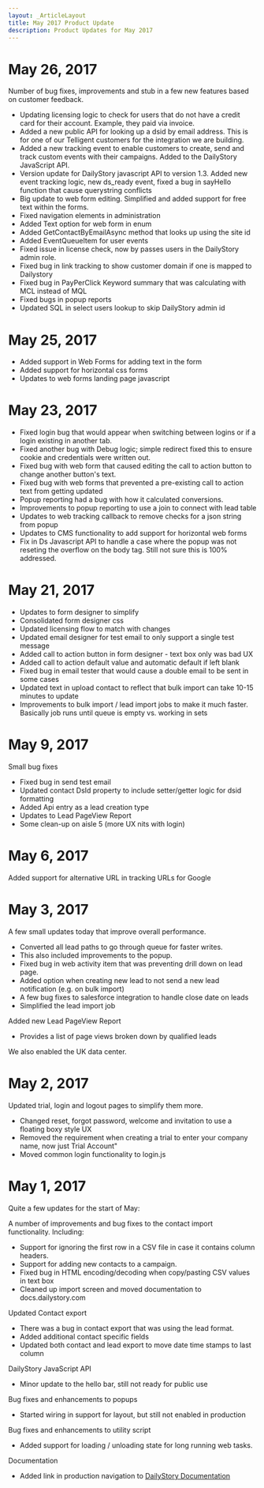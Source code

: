 ```yaml
---
layout: _ArticleLayout
title: May 2017 Product Update
description: Product Updates for May 2017
---
```

# May 26, 2017

Number of bug fixes, improvements and stub in a few new features based on customer feedback.

* Updating licensing logic to check for users that do not have a credit card for their account. Example, they paid via invoice.
* Added a new public API for looking up a dsid by email address. This is for one of our Telligent customers for the integration we are building.
* Added a new tracking event to enable customers to create, send and track custom events with their campaigns. Added to the DailyStory JavaScript API.
* Version update for DailyStory javascript API to version 1.3. Added new event tracking logic, new ds_ready event, fixed a bug in sayHello function that cause querystring conflicts
* Big update to web form editing. Simplified and added support for free text within the forms.
* Fixed navigation elements in administration
* Added Text option for web form in enum
* Added GetContactByEmailAsync method that looks up using the site id
* Added EventQueueItem for user events
* Fixed issue in license check, now by passes users in the DailyStory admin role.
* Fixed bug in link tracking to show customer domain if one is mapped to Dailystory
* Fixed bug in PayPerClick Keyword summary that was calculating with MCL instead of MQL
* Fixed bugs in popup reports
* Updated SQL in select users lookup to skip DailyStory admin id


# May 25, 2017

* Added support in Web Forms for adding text in the form
* Added support for horizontal css forms
* Updates to web forms landing page javascript

# May 23, 2017

* Fixed login bug that would appear when switching between logins or if a login existing in another tab.
* Fixed another bug with Debug logic; simple redirect fixed this to ensure cookie and credentials were written out.
* Fixed bug with web form that caused editing the call to action button to change another button's text.
* Fixed bug with web forms that prevented a pre-existing call to action text from getting updated
* Popup reporting had a bug with how it calculated conversions.
* Improvements to popup reporting to use a join to connect with lead table
* Updates to web tracking callback to remove checks for a json string from popup
* Updates to CMS functionality to add support for horizontal web forms
* Fix in Ds Javascript API to handle a case where the popup was not reseting the overflow on the body tag. Still not sure this is 100% addressed.

# May 21, 2017

* Updates to form designer to simplify
* Consolidated form designer css
* Updated licensing flow to match with changes
* Updated email designer for test email to only support a single test message
* Added call to action button in form designer - text box only was bad UX
* Added call to action default value and automatic default if left blank
* Fixed bug in email tester that would cause a double email to be sent in some cases
* Updated text in upload contact to reflect that bulk import can take 10-15 minutes to update
* Improvements to bulk import / lead import jobs to make it much faster. Basically job runs until queue is empty vs. working in sets

# May 9, 2017

Small bug fixes

* Fixed bug in send test email
* Updated contact DsId property to include setter/getter logic for dsid formatting
* Added Api entry as a lead creation type
* Updates to Lead PageView Report
* Some clean-up on aisle 5 (more UX nits with login)

# May 6, 2017
Added support for alternative URL in tracking URLs for Google

# May 3, 2017
A few small updates today that improve overall performance.

* Converted all lead paths to go through queue for faster writes. 
* This also included improvements to the popup.
* Fixed bug in web activity item that was preventing drill down on lead page.
* Added option when creating new lead to not send a new lead notification (e.g. on bulk import)
* A few bug fixes to salesforce integration to handle close date on leads
* Simplified the lead import job

Added new Lead PageView Report

* Provides a list of page views broken down by qualified leads

We also enabled the UK data center.

# May 2, 2017
Updated trial, login and logout pages to simplify them more.

* Changed reset, forgot password, welcome and invitation to use a floating boxy style UX
* Removed the requirement when creating a trial to enter your company name, now just Trial Account"
* Moved common login functionality to login.js

# May 1, 2017
Quite a few updates for the start of May:

A number of improvements and bug fixes to the contact import functionality. Including:

* Support for ignoring the first row in a CSV file in case it contains column headers.
* Support for adding new contacts to a campaign.
* Fixed bug in HTML encoding/decoding when copy/pasting CSV values in text box
* Cleaned up import screen and moved documentation to docs.dailystory.com

Updated Contact export

* There was a bug in contact export that was using the lead format.
* Added additional contact specific fields
* Updated both contact and lead export to move date time stamps to last column

DailyStory JavaScript API

* Minor update to the hello bar, still not ready for public use

Bug fixes and enhancements to popups

* Started wiring in support for layout, but still not enabled in production

Bug fixes and enhancements to utility script

* Added support for loading / unloading state for long running web tasks.

Documentation

* Added link in production navigation to [DailyStory Documentation](https://docs.dailystory.com)
